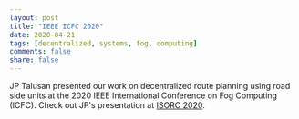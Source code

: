 ```yaml
---
layout: post
title: "IEEE ICFC 2020"
date: 2020-04-21
tags: [decentralized, systems, fog, computing]
comments: false
share: false
---
```


JP Talusan presented our work on decentralized route planning using road side units at 
the 2020 IEEE International Conference on Fog Computing (ICFC). Check out JP's
presentation at [ISORC 2020](https://www.dropbox.com/s/g1y3bbn929qdwxd/icfc2020_talusan_video.mp4?dl=0).

